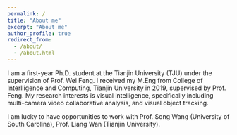 ```yaml
---
permalink: /
title: "About me"
excerpt: "About me"
author_profile: true
redirect_from: 
  - /about/
  - /about.html
---
```


I am a first-year Ph.D. student at the Tianjin University (TJU) under the supervision of Prof. Wei Feng. I received my M.Eng from College of Interlligence and Computing, Tianjin University in 2019, supervised by Prof. Feng.
My research interests is visual intelligence, specifically including multi-camera video collaborative analysis, and visual object tracking.

I am lucky to have opportunities to work with Prof. Song Wang (University of South Carolina), Prof. Liang Wan (Tianjin University). 